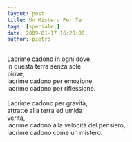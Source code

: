 ```yaml
---
layout: post
title: Un Mistero Per Te
tags: [speciale,]
date: 2009-01-17 16:20:00
author: pietro
---
```

Lacrime cadono in ogni dove,<br/>in questa terra senza sole<br/>piove,<br/>lacrime cadono per emozione,<br/>lacrime cadono per riflessione.<br/><br/>Lacrime cadono per gravità,<br/>attratte alla terra ed umida<br/>verità,<br/>lacrime cadono alla velocità del pensiero,<br/>lacrime cadono come un mistero.
